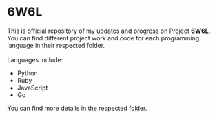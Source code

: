 # 6W6L

This is official repository of my updates and progress on Project <b>6W6L</b>.
<br>
You can find different project work and code for each programming language in their respected folder.
<br><br>
Languages include:
<ul>
  <li>Python</li>
  <li>Ruby</li>
  <li>JavaScript</li>
  <li>Go</li>
</ul>

You can find more details in the respected folder. 
